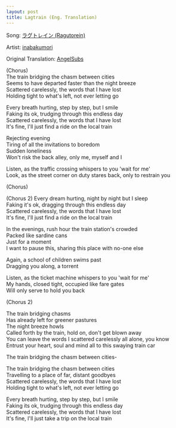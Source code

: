 ```yaml
---
layout: post
title: Lagtrain (Eng. Translation)
---
```


Song: [ラグトレイン (Ragutorein)](https://www.youtube.com/watch?v=UnIhRpIT7nc)

Artist: [inabakumori](https://www.youtube.com/channel/UCNElM45JypxqAR73RoUQ10g)

Original Translation: [AngelSubs](https://vocaloidlyrics.fandom.com/wiki/%E3%83%A9%E3%82%B0%E3%83%88%E3%83%AC%E3%82%A4%E3%83%B3_(Lag_Train))

(Chorus)\
The train bridging the chasm between cities\
Seems to have departed faster than the night breeze\
Scattered carelessly, the words that I have lost\
Holding tight to what's left, not ever letting go

Every breath hurting, step by step, but I smile\
Faking its ok, trudging through this endless day\
Scattered carelessly, the words that I have lost\
It's fine, I'll just find a ride on the local train

Rejecting evening\
Tiring of all the invitations to boredom\
Sudden loneliness\
Won't risk the back alley, only me, myself and I

Listen, as the traffic crossing whispers to you 'wait for me'\
Look, as the street corner on duty stares back, only to restrain you

(Chorus)

(Chorus 2)
Every dream hurting, night by night but I sleep\
Faking it's ok, dragging through this endless day\
Scattered carelessly, the words that I have lost\
It's fine, I'll just find a ride on the local train

In the evenings, rush hour the train station's crowded\
Packed like sardine cans\
Just for a moment\
I want to pause this, sharing this place with no-one else

Again, a school of children swims past\
Dragging you along, a torrent

Listen, as the ticket machine whispers to you 'wait for me'\
My hands, closed tight, occupied like fare gates\
Will only serve to hold you back

(Chorus 2)

The train bridging chasms\
Has already left for greener pastures\
The night breeze howls\
Called forth by the train, hold on, don't get blown away\
You can leave the words I scattered carelessly all alone, you know\
Entrust your heart, soul and mind all to this swaying train car

The train bridging the chasm between cities-

The train bridging the chasm between cities\
Travelling to a place of far, distant goodbyes\
Scattered carelessly, the words that I have lost\
Holding tight to what's left, not ever letting go

Every breath hurting, step by step, but I smile\
Faking its ok, trudging through this endless day\
Scattered carelessly, the words that I have lost\
It's fine, I'll just take a trip on the local train
